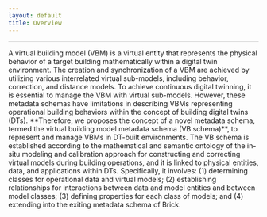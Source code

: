```yaml
---
layout: default
title: Overview
---
```

<hr class="thin">
A virtual building model (VBM) is a virtual entity that represents the physical behavior of a target building mathematically within a digital twin environment. The creation and synchronization of a VBM are achieved by utilizing various interrelated virtual sub-models, including behavior, correction, and distance models. To achieve continuous digital twinning, it is essential to manage the VBM with virtual sub-models. However, these metadata schemas have limitations in describing VBMs representing operational building behaviors within the concept of building digital twins (DTs). **Therefore, we proposes the concept of a novel metadata schema, termed the virtual building model metadata schema (VB schema)**, to represent and manage VBMs in DT-built environments. The VB schema is established according to the mathematical and semantic ontology of the in-situ modeling and calibration approach for constructing and correcting virtual models during building operations, and it is linked to physical entities, data, and applications within DTs. Specifically, it involves: (1) determining classes for operational data and virtual models; (2) establishing relationships for interactions between data and model entities and between model classes; (3) defining properties for each class of models; and (4) extending into the exiting metadata schema of Brick.


<style>
    .spaced {
        margin-top: 20px;
        margin-bottom: 20px;
    }
    
    hr.thin {
        border: 0;
        height: 1px;
        background: #ccc;
    }
</style>

